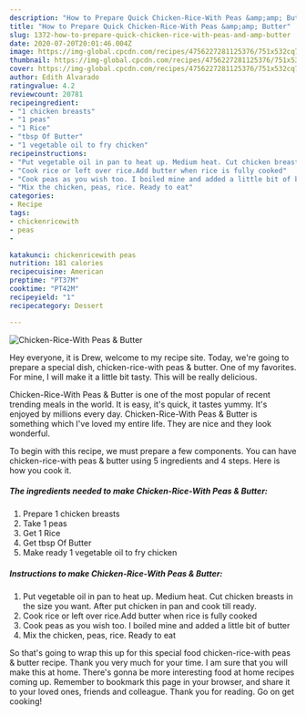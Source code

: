 ```yaml
---
description: "How to Prepare Quick Chicken-Rice-With Peas &amp;amp; Butter"
title: "How to Prepare Quick Chicken-Rice-With Peas &amp;amp; Butter"
slug: 1372-how-to-prepare-quick-chicken-rice-with-peas-and-amp-butter
date: 2020-07-20T20:01:46.004Z
image: https://img-global.cpcdn.com/recipes/4756227281125376/751x532cq70/chicken-rice-with-peas-butter-recipe-main-photo.jpg
thumbnail: https://img-global.cpcdn.com/recipes/4756227281125376/751x532cq70/chicken-rice-with-peas-butter-recipe-main-photo.jpg
cover: https://img-global.cpcdn.com/recipes/4756227281125376/751x532cq70/chicken-rice-with-peas-butter-recipe-main-photo.jpg
author: Edith Alvarado
ratingvalue: 4.2
reviewcount: 20781
recipeingredient:
- "1 chicken breasts"
- "1 peas"
- "1 Rice"
- "tbsp Of Butter"
- "1 vegetable oil to fry chicken"
recipeinstructions:
- "Put vegetable oil in pan to heat up. Medium heat. Cut chicken breasts in the size you want. After put chicken in pan and cook till ready."
- "Cook rice or left over rice.Add butter when rice is fully cooked"
- "Cook peas as you wish too. I boiled mine and added a little bit of butter"
- "Mix the chicken, peas, rice. Ready to eat"
categories:
- Recipe
tags:
- chickenricewith
- peas
- 

katakunci: chickenricewith peas  
nutrition: 181 calories
recipecuisine: American
preptime: "PT37M"
cooktime: "PT42M"
recipeyield: "1"
recipecategory: Dessert

---
```



![Chicken-Rice-With Peas &amp; Butter](https://img-global.cpcdn.com/recipes/4756227281125376/751x532cq70/chicken-rice-with-peas-butter-recipe-main-photo.jpg)

Hey everyone, it is Drew, welcome to my recipe site. Today, we're going to prepare a special dish, chicken-rice-with peas &amp; butter. One of my favorites. For mine, I will make it a little bit tasty. This will be really delicious.

Chicken-Rice-With Peas &amp; Butter is one of the most popular of recent trending meals in the world. It is easy, it's quick, it tastes yummy. It's enjoyed by millions every day. Chicken-Rice-With Peas &amp; Butter is something which I've loved my entire life. They are nice and they look wonderful.




To begin with this recipe, we must prepare a few components. You can have chicken-rice-with peas &amp; butter using 5 ingredients and 4 steps. Here is how you cook it.

<!--inarticleads1-->

##### The ingredients needed to make Chicken-Rice-With Peas &amp; Butter:

1. Prepare 1 chicken breasts
1. Take 1 peas
1. Get 1 Rice
1. Get tbsp Of Butter
1. Make ready 1 vegetable oil to fry chicken




<!--inarticleads2-->

##### Instructions to make Chicken-Rice-With Peas &amp; Butter:

1. Put vegetable oil in pan to heat up. Medium heat. Cut chicken breasts in the size you want. After put chicken in pan and cook till ready.
1. Cook rice or left over rice.Add butter when rice is fully cooked
1. Cook peas as you wish too. I boiled mine and added a little bit of butter
1. Mix the chicken, peas, rice. Ready to eat




So that's going to wrap this up for this special food chicken-rice-with peas &amp; butter recipe. Thank you very much for your time. I am sure that you will make this at home. There's gonna be more interesting food at home recipes coming up. Remember to bookmark this page in your browser, and share it to your loved ones, friends and colleague. Thank you for reading. Go on get cooking!

